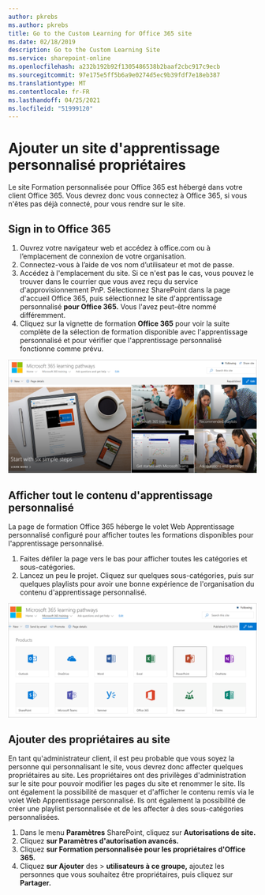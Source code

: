 ```yaml
---
author: pkrebs
ms.author: pkrebs
title: Go to the Custom Learning for Office 365 site
ms.date: 02/18/2019
description: Go to the Custom Learning Site
ms.service: sharepoint-online
ms.openlocfilehash: a232b192b92f1305486538b2baaf2cbc917c9ecb
ms.sourcegitcommit: 97e175e5ff5b6a9e0274d5ec9b39fdf7e18eb387
ms.translationtype: MT
ms.contentlocale: fr-FR
ms.lasthandoff: 04/25/2021
ms.locfileid: "51999120"
---
```

# <a name="add-owners-custom-learning-site"></a>Ajouter un site d'apprentissage personnalisé propriétaires

Le site Formation personnalisée pour Office 365 est hébergé dans votre client Office 365. Vous devrez donc vous connectez à Office 365, si vous n'êtes pas déjà connecté, pour vous rendre sur le site. 

## <a name="sign-in-to-office-365"></a>Sign in to Office 365 

1.  Ouvrez votre navigateur web et accédez à office.com ou à l’emplacement de connexion de votre organisation. 
2.  Connectez-vous à l’aide de vos nom d’utilisateur et mot de passe.
3.  Accédez à l'emplacement du site. Si ce n'est pas le cas, vous pouvez le trouver dans le courrier que vous avez reçu du service d'approvisionnement PnP. Sélectionnez SharePoint dans la page d'accueil Office 365, puis sélectionnez le site d'apprentissage personnalisé **pour Office 365.** Vous l'avez peut-être nommé différemment. 
5. Cliquez sur la vignette de formation **Office 365** pour voir la suite complète de la sélection de formation disponible avec l'apprentissage personnalisé et pour vérifier que l'apprentissage personnalisé fonctionne comme prévu. 

![cg-goto.png](media/cg-goto.png)

## <a name="view-all-the-custom-learning-content"></a>Afficher tout le contenu d'apprentissage personnalisé
La page de formation Office 365 héberge le volet Web Apprentissage personnalisé configuré pour afficher toutes les formations disponibles pour l'apprentissage personnalisé. 

1. Faites défiler la page vers le bas pour afficher toutes les catégories et sous-catégories.
2. Lancez un peu le projet. Cliquez sur quelques sous-catégories, puis sur quelques playlists pour avoir une bonne expérience de l'organisation du contenu d'apprentissage personnalisé. 

![cg-gotoall.png](media/cg-gotoall.png)

## <a name="add-owners-to-site"></a>Ajouter des propriétaires au site
En tant qu'administrateur client, il est peu probable que vous soyez la personne qui personnalisant le site, vous devrez donc affecter quelques propriétaires au site. Les propriétaires ont des privilèges d'administration sur le site pour pouvoir modifier les pages du site et renommer le site. Ils ont également la possibilité de masquer et d'afficher le contenu remis via le volet Web Apprentissage personnalisé. Ils ont également la possibilité de créer une playlist personnalisée et de les affecter à des sous-catégories personnalisées.  

1. Dans le menu **Paramètres** SharePoint, cliquez sur **Autorisations de site.**
2. Cliquez **sur Paramètres d'autorisation avancés.**
3. Cliquez **sur Formation personnalisée pour les propriétaires d'Office 365.**
4. Cliquez **sur Ajouter** des  >  **utilisateurs à ce groupe,** ajoutez les personnes que vous souhaitez être propriétaires, puis cliquez sur **Partager.**

